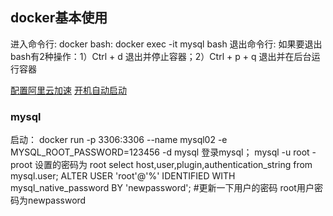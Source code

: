 ## docker基本使用
进入命令行: docker bash: docker exec -it mysql bash
退出命令行: 如果要退出bash有2种操作：1）Ctrl + d 退出并停止容器；2）Ctrl + p + q 退出并在后台运行容器

[配置阿里云加速](https://blog.csdn.net/shijiujiu33/article/details/90540031)
[开机自动启动](https://www.cnblogs.com/liubiaos/p/10600513.html)

### mysql
启动： docker run -p 3306:3306 --name mysql02 -e MYSQL_ROOT_PASSWORD=123456 -d mysql
登录mysql； mysql -u root -proot 设置的密码为 root
select host,user,plugin,authentication_string from mysql.user;
ALTER USER 'root'@'%' IDENTIFIED WITH mysql_native_password BY 'newpassword'; #更新一下用户的密码 root用户密码为newpassword
